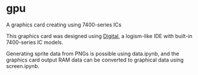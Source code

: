 # gpu
A graphics card creating using 7400-series ICs

This graphics card was designed using [Digital](https://github.com/hneemann/Digital), a logism-like IDE with built-in 7400-series IC models.

Generating sprite data from PNGs is possible using data.ipynb, and the graphics card output RAM data can be converted to graphical data using screen.ipynb.
